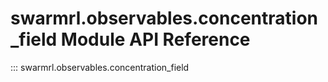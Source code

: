 # swarmrl.observables.concentration_field Module API Reference

::: swarmrl.observables.concentration_field
